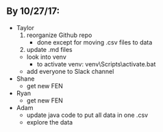 ## By 10/27/17:
- Taylor
    1. reorganize Github repo
        - done except for moving .csv files to data
    1. update .md files
    * look into venv
        - to activate venv: venv\Scripts\activate.bat
    * add everyone to Slack channel
- Shane
    - get new FEN
- Ryan
    - get new FEN
- Adam
    - update java code to put all data in one .csv
    - explore the data
